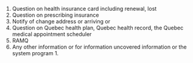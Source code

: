 1. Question on health insurance card including renewal, lost
2. Question on prescribing insurance
3. Notify of change address or arriving or 
4. Question on Quebec health plan, Quebec health record, the Quebec medical appointment scheduler
5. RAMQ
6. Any other information or for information uncovered information or the system program
   1. 